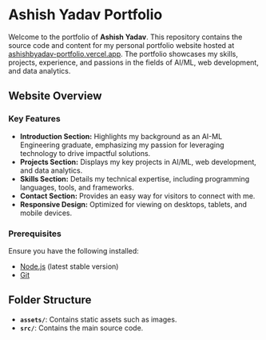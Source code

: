 # Ashish Yadav Portfolio

Welcome to the portfolio of **Ashish Yadav**. This repository contains the source code and content for my personal portfolio website hosted at [ashishbyadav-portfolio.vercel.app](https://ashishbyadav-portfolio.vercel.app/). The portfolio showcases my skills, projects, experience, and passions in the fields of AI/ML, web development, and data analytics.

## Website Overview

### **Key Features**
- **Introduction Section:** Highlights my background as an AI-ML Engineering graduate, emphasizing my passion for leveraging technology to drive impactful solutions.
- **Projects Section:** Displays my key projects in AI/ML, web development, and data analytics.
- **Skills Section:** Details my technical expertise, including programming languages, tools, and frameworks.
- **Contact Section:** Provides an easy way for visitors to connect with me.
- **Responsive Design:** Optimized for viewing on desktops, tablets, and mobile devices.


### **Prerequisites**
Ensure you have the following installed:
- [Node.js](https://nodejs.org/) (latest stable version)
- [Git](https://git-scm.com/)

## Folder Structure
- **`assets/`**: Contains static assets such as images.
- **`src/`**: Contains the main source code.
 
